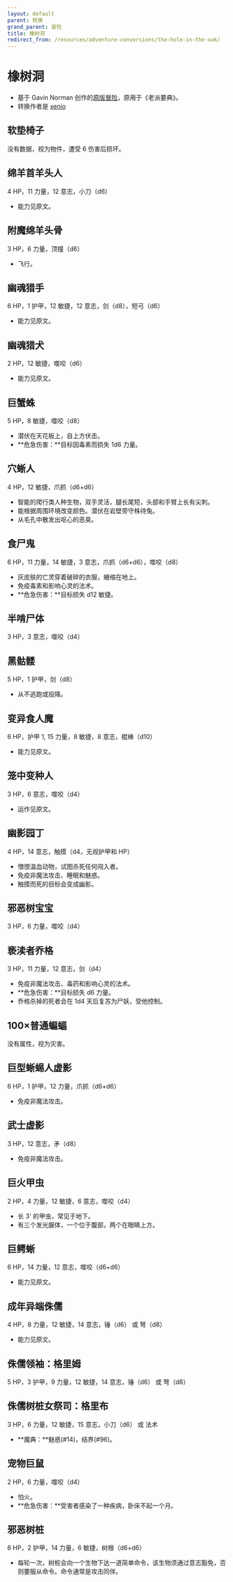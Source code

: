 ```yaml
---
layout: default
parent: 转换
grand_parent: 冒险
title: 橡树洞
redirect_from: /resources/adventure-conversions/the-hole-in-the-oak/
---
```


# 橡树洞

- 基于 Gavin Norman 创作的[原版冒险](https://necroticgnome.com/collections/adventures/products/the-hole-in-the-oak)，原用于《老派要典》。
- 转换作者是 [xenio](https://xenioinabottle.blogspot.com)

## 软垫椅子
没有数据，视为物件，遭受 6 伤害后损坏。

## 绵羊首羊头人
4 HP，11 力量，12 意志，小刀（d6）
- 能力见原文。

## 附魔绵羊头骨
3 HP，6 力量，顶撞（d6）
- 飞行。

## 幽魂猎手
6 HP，1 护甲，12 敏捷，12 意志，剑（d8），短弓（d6）
- 能力见原文。

## 幽魂猎犬
 2 HP，12 敏捷，噬咬（d6）
- 能力见原文。

## 巨蟹蛛
5 HP，8 敏捷，噬咬（d8）
- 潜伏在天花板上，自上方伏击。
- **危急伤害：**目标因毒素而损失 1d6 力量。

## 穴蜥人
4 HP，12 敏捷，爪抓（d6+d6）
- 智能的爬行类人种生物，双手灵活，腿长尾短，头部和手臂上长有尖刺。
- 能根据周围环境改变颜色。潜伏在岩壁旁守株待兔。
- 从毛孔中散发出呕心的恶臭。

## 食尸鬼
6 HP，11 力量，14 敏捷，3 意志，爪抓（d6+d6），噬咬（d8）
- 灰皮肤的亡灵穿着破碎的衣服，蜷缩在地上。
- 免疫毒素和影响心灵的法术。
- **危急伤害：**目标损失 d12 敏捷。

## 半啃尸体
3 HP，3 意志，噬咬（d4）

## 黑骷髅
5 HP，1 护甲，剑（d8）
- 从不逃跑或投降。

## 变异食人魔
6 HP，护甲 1, 15 力量，8 敏捷，8 意志，棍棒（d10）
- 能力见原文。

## 笼中变种人
3 HP，6 意志，噬咬（d4）
- 运作见原文。

## 幽影园丁
4 HP，14 意志，触摸（d4，无视护甲和 HP）
- 憎恨温血动物，试图杀死任何闯入者。
- 免疫非魔法攻击、睡眠和魅惑。
- 触摸而死的目标会变成幽影。

## 邪恶树宝宝
3 HP，6 力量，噬咬（d4）

## 亵渎者乔格
3 HP，11 力量，12 意志，剑（d4）
- 免疫非魔法攻击、毒药和影响心灵的法术。
- **危急伤害：**目标损失 d6 力量。
- 乔格杀掉的死者会在 1d4 天后复苏为尸妖，受他控制。

## 100×普通蝙蝠
没有属性，视为灾害。

## 巨型蜥蜴人虚影
6 HP，1 护甲，12 力量，爪抓（d6+d6）
- 免疫非魔法攻击。

## 武士虚影
3 HP，12 意志，矛（d8）
- 免疫非魔法攻击。

## 巨火甲虫
2 HP，4 力量，12 敏捷，6 意志，噬咬（d4）
- 长 3' 的甲虫，常见于地下。
- 有三个发光腺体，一个位于腹部，两个在眼睛上方。

## 巨鳄蜥
6 HP，14 力量，12 意志，噬咬（d6+d6）
- 能力见原文。

## 成年异端侏儒
4 HP，8 力量，12 敏捷，14 意志，锤（d6） 或 弩（d8）
- 能力见原文。

## 侏儒领袖：格里姆
5 HP，3 护甲，9 力量，12 敏捷，14 意志，锤（d6） 或 弩（d8）

## 侏儒树桩女祭司：格里布
3 HP，6 力量，12 敏捷，15 意志，小刀（d6） 或 法术
- **魔典：**魅惑(#14)，结界(#96)。

## 宠物巨鼠
2 HP，6 力量，噬咬（d4）
- 怕火。
- **危急伤害：**受害者感染了一种疾病，卧床不起一个月。

## 邪恶树桩
6 HP，2 护甲，14 力量，6 敏捷，树根（d6+d6）
- 每轮一次，树桩会向一个生物下达一道简单命令，该生物须通过意志豁免，否则要服从命令。命令通常是攻击同伴。

